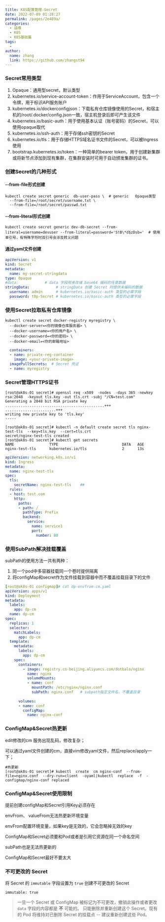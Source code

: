 ```yaml
---
title: K8S配置管理-Secret
date: 2022-07-09 01:28:27
permalink: /pages/2e489a/
categories:
  - 运维
  - K8S
  - K8S基础篇
tags:
  - 
author: 
  name: zhang
  link: https://github.com/zhangst94
---
```

### Secret常用类型

1. Opaque：通用型secret，默认类型
2. kubernetes.io/service-account-token：作用于ServiceAccount，包含一个令牌，用于标识API服务账户
3. kubernetes.io/dockerconfigjson：下载私有仓库镜像使用的Secret，和宿主机的/root/.docker/config.json一致，宿主机登录后即可产生该文件
4. kubernetes.io/basic-auth：用于使用基本认证（账号密码）的Secret，可以使用opaque取代
5. kubernetes.io/ssh-auth：用于存储ssh密钥的Secret
6. kubernetes.io/tls：用于存储HTTPS域名证书文件的Secret，可以被Ingress使用
7. bootstrap.kubernetes.io/token：一种简单的bearer token，用于创建新集群或将新节点添加到现有集群，在集群安装时可用于自动颁发集群的证书。



### 创建Secret的几种形式

####  --from-file形式创建

```shell
kubectl create secret generic  db-user-pass \  # generic   Opaque类型
  --from-file=/root/secret/username.txt \
  --from-file=/root/secret/passwd.txt 
```

#### --from-literal形式创建

```shell
kubectl create secret generic dev-db-secret --from-literal=username=devuser --from-literal=password='S!B\*d$zDsb='  # 使用单引号，有特殊字符时双引号会涉及转义问题
```

#### 通过yaml文件创建

```yaml
apiVersion: v1
kind: Secret
metadata:
  name: my-secret-stringdata
type: Opaque
#data:            # data 字段用来存储 base64 编码的任意数据
stringData: 		   # stringData 创建 Secret 时提供未编码的数据
  username: admin      # kubernetes.io/basic-auth 类型的必需字段
  password: t0p-Secret # kubernetes.io/basic-auth 类型的必需字段
```

### 使用Secret拉取私有仓库镜像 

```shell
kubectl create secret docker-registry myregistry \
  --docker-server=<你的镜像仓库服务器> \
  --docker-username=<你的用户名> \
  --docker-password=<你的密码> \
  --docker-email=<你的邮箱地址>
```

```yaml
  containers:
  - name: private-reg-container
    image: <your-private-image>
  imagePullSecrets:  # Secret 凭证
  - name: myregistry
```

### Secret管理HTTPS证书

```shell
[root@ak8s-01 secret]# openssl req -x509  -nodes  -days 365 -newkey rsa:2048  -keyout tls.key -out tls.crt -subj "/CN=test.com"
Generating a 2048 bit RSA private key
.............................................+++
.......................+++
writing new private key to 'tls.key'
-----
```

```shell
[root@ak8s-01 secret]# kubectl -n default create secret tls nginx-test-tls  --key=tls.key  --cert=tls.crt
secret/nginx-test-tls created
[root@ak8s-01 secret]# kubectl get secrets
NAME                TYPE                             DATA   AGE
nginx-test-tls      kubernetes.io/tls                2      13s
```

```yaml
apiVersion: networking.k8s.io/v1
kind: Ingress
metadata:
  name: nginx-test-tls
spec:
  tls:
    secretName: nginx-test-tls    ##
  rules:
  - host: test.com
    http:
      paths:
      - path: /
        pathType: Prefix
        backend:
          service:
            name: service1
            port:
              number: 80
```

### 使用SubPath解决挂载覆盖

subPath的使用方法一共有两种：

1. 同一个pod中多容器挂载同一个卷时提供隔离
2. 将configMap和secret作为文件挂载到容器中而不覆盖挂载目录下的文件

```yaml
[root@ak8s-01 configmap]# cat dp-envfrom-cm.yaml
apiVersion: apps/v1
kind: Deployment
metadata:
  labels:
    app: dp-cm
  name: dp-cm
spec:
  replicas: 1
  selector:
    matchLabels:
      app: dp-cm
  template:
    metadata:
      labels:
        app: dp-cm
    spec:
      containers:
        - image: registry.cn-beijing.aliyuncs.com/dotbalo/nginx
          name: nginx
          volumeMounts:
          - name: conf
            mountPath: /etc/nginx/nginx.conf
            subPath: nginx.conf   # subpath指定文件名，不覆盖目录
 
      volumes:
      - name: conf
        configMap:
          name: nginx-conf
```

### ConfigMap&Secret热更新

edit修改的cm 服务出现乱码，修改复杂；

可以通过yaml文件创建的cm，直接vim修改yaml文件，然后replace/apply一下；

```shell
#热更新
[root@ak8s-01 secret]# kubectl  create  cm nginx-conf  --from-file=nginx.conf  --dry-run=client  -oyaml|kubectl  replace  -f  -
configmap/nginx-conf replaced
```

### ConfigMap&Secret使用限制

提前创建configMap和Secret引用Key必须存在

envFrom、 valueFrom无法热更新环境变量

envFrom配置环境变量，如果key是无效的，它会忽略掉无效的key

ConfigMap和Secret必须要和Pod或者是引用它资源在同一个命名空间

subPath也是无法热更新的

ConfigMap和Secret最好不要太大



### 不可更改的 Secret

将 Secret 的 `immutable` 字段设置为 `true` 创建不可更改的 Secret

`immutable: true`

> 一旦一个 Secret 或 ConfigMap 被标记为不可更改，撤销此操作或者更改 `data` 字段的内容都是 **不** 可能的。 只能删除并重新创建这个 Secret。现有的 Pod 将维持对已删除 Secret 的挂载点 -- 建议重新创建这些 Pod。
